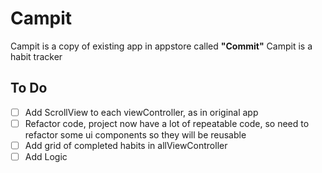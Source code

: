 # Campit
Campit is a copy of existing app in appstore called **"Commit"**
Campit is a habit tracker

## To Do
- [ ] Add ScrollView to each viewController, as in original app
- [ ] Refactor code, project now have a lot of repeatable code, so need to refactor some ui components so they will be reusable
- [ ] Add grid of completed habits in allViewController
- [ ] Add Logic